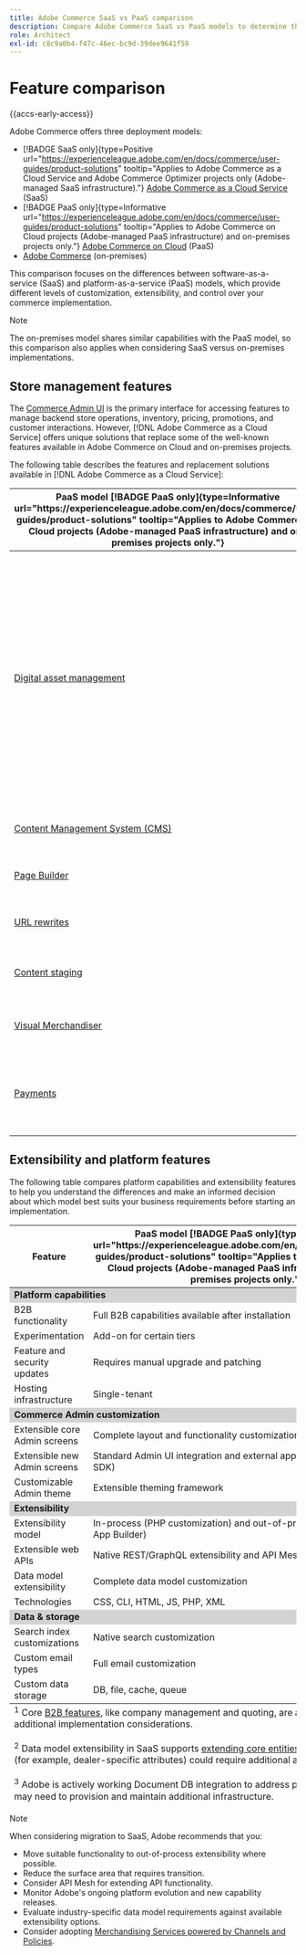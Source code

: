 ```yaml
---
title: Adobe Commerce SaaS vs PaaS comparison
description: Compare Adobe Commerce SaaS vs PaaS models to determine the best implementation approach for your business needs.
role: Architect
exl-id: c8c9a0b4-f47c-46ec-bc9d-39dee9641f59
---
```

# Feature comparison

{{accs-early-access}}

Adobe Commerce offers three deployment models:

- [!BADGE SaaS only]{type=Positive url="https://experienceleague.adobe.com/en/docs/commerce/user-guides/product-solutions" tooltip="Applies to Adobe Commerce as a Cloud Service and Adobe Commerce Optimizer projects only (Adobe-managed SaaS infrastructure)."} [Adobe Commerce as a Cloud Service](overview.md) (SaaS)
- [!BADGE PaaS only]{type=Informative url="https://experienceleague.adobe.com/en/docs/commerce/user-guides/product-solutions" tooltip="Applies to Adobe Commerce on Cloud projects (Adobe-managed PaaS infrastructure) and on-premises projects only."} [Adobe Commerce on Cloud](https://experienceleague.adobe.com/en/docs/commerce-on-cloud/user-guide/overview) (PaaS)
- [Adobe Commerce](https://experienceleague.adobe.com/en/docs/commerce-operations/installation-guide/overview) (on-premises)

This comparison focuses on the differences between software-as-a-service (SaaS) and platform-as-a-service (PaaS) models, which provide different levels of customization, extensibility, and control over your commerce implementation.

>[!NOTE]
>
>The on-premises model shares similar capabilities with the PaaS model, so this comparison also applies when considering SaaS versus on-premises implementations.

## Store management features

The [Commerce Admin UI](https://experienceleague.adobe.com/en/docs/commerce-admin/systems/guide-overview) is the primary interface for accessing features to manage backend store operations, inventory, pricing, promotions, and customer interactions. However, [!DNL Adobe Commerce as a Cloud Service] offers unique solutions that replace some of the well-known features available in Adobe Commerce on Cloud and on-premises projects.

The following table describes the features and replacement solutions available in [!DNL Adobe Commerce as a Cloud Service]:

<table>
    <thead>
        <tr>
            <th>PaaS model [!BADGE PaaS only]{type=Informative url="https://experienceleague.adobe.com/en/docs/commerce/user-guides/product-solutions" tooltip="Applies to Adobe Commerce on Cloud projects (Adobe-managed PaaS infrastructure) and on-premises projects only."}</th>
            <th>SaaS model [!BADGE SaaS only]{type=Positive url="https://experienceleague.adobe.com/en/docs/commerce/user-guides/product-solutions" tooltip="Applies to Adobe Commerce as a Cloud Service and Adobe Commerce Optimizer projects only (Adobe-managed SaaS infrastructure)."}</th>
            <th>Details</th>
        </tr>
    </thead>
    <tbody>
        <tr>
            <td><a href="https://experienceleague.adobe.com/en/docs/commerce-admin/content-design/wysiwyg/gallery/media-gallery-asset-management">Digital asset management</a></td>
            <td><a href="../product-visuals/overview.md">Product Visuals</a></td>
            <td>A robust digital asset management (DAM) system that integrates with Adobe Experience Manager for managing rich media content. Alternatively, the default digital file and asset management feature provides basic asset management tools for storing and managing digital assets.</td>
        </tr>
        <tr>
            <td><a href="https://experienceleague.adobe.com/en/docs/commerce-admin/content-design/guide-overview">Content Management System (CMS)</a></td>
            <td rowspan="3"><a href="https://experienceleague.adobe.com/developer/commerce/storefront/merchants/get-started/">Storefront Builder</a></td>
            <td rowspan="3">A CMS allowing users to create and manage storefront content easily using document authoring or a Visual Editor and includes native experimentation capabilities.</td>
        </tr>
        <tr>
            <td><a href="https://experienceleague.adobe.com/en/docs/commerce-admin/page-builder/guide-overview">Page Builder</a></td>
        </tr>
        <tr>
            <td><a href="https://experienceleague.adobe.com/en/docs/commerce-admin/marketing/seo/url-rewrites/url-rewrite">URL rewrites</a></td>
        </tr>
        <tr>
            <td><a href="https://experienceleague.adobe.com/en/docs/commerce-admin/content-design/staging/content-staging">Content staging</a></td>
            <td rowspan="2"><a href="../catalog-service/overview.md">Catalog Service</a></td>
            <td rowspan="2">A rich view-model (read-only) service for managing catalog data and rendering product-related storefront experiences.</td>
        </tr>
        <tr>
            <td><a href="https://experienceleague.adobe.com/en/docs/commerce-admin/marketing/merchandising/visual-merch/visual-merchandiser">Visual Merchandiser</a></td>
        </tr>
        <tr>
            <td><a href="https://experienceleague.adobe.com/en/docs/commerce-admin/stores-sales/payments/payments">Payments</a></td>
            <td><a href="../payment-services/guide-overview.md">Payment Services</a></td>
            <td>An integrated payment service that facilitates secure and efficient transactions.</td>
        </tr>
    </tbody>
</table>

## Extensibility and platform features

The following table compares platform capabilities and extensibility features to help you understand the differences and make an informed decision about which model best suits your business requirements before starting an implementation.

<table>
    <thead>
        <tr>
            <th>Feature</th>
            <th>PaaS model [!BADGE PaaS only]{type=Informative url="https://experienceleague.adobe.com/en/docs/commerce/user-guides/product-solutions" tooltip="Applies to Adobe Commerce on Cloud projects (Adobe-managed PaaS infrastructure) and on-premises projects only."}</th>
            <th>SaaS model [!BADGE SaaS only]{type=Positive url="https://experienceleague.adobe.com/en/docs/commerce/user-guides/product-solutions" tooltip="Applies to Adobe Commerce as a Cloud Service and Adobe Commerce Optimizer projects only (Adobe-managed SaaS infrastructure)."}</th>
        </tr>
    </thead>
    <tbody>
        <tr>
            <td colspan="3" style="background:lightgray;"><strong>Platform capabilities</strong></td>
        </tr>
        <tr>
            <td>B2B functionality</td>
            <td>Full B2B capabilities available after installation</td>
            <td>Pre-installed with core B2B features<sup>1</sup></td>
        </tr>
        <tr>
            <td>Experimentation</td>
            <td>Add-on for certain tiers</td>
            <td>A/B testing to optimize engagement and conversion</td>
        </tr>
        <tr>
            <td>Feature and security updates</td>
            <td>Requires manual upgrade and patching</td>
            <td>Automatically deployed</td>
        </tr>
        <tr>
            <td>Hosting infrastructure</td>
            <td>Single-tenant</td>
            <td>Multi-tenant</td>
        </tr>
        <tr>
            <td colspan="3" style="background:lightgray;"><strong>Commerce Admin customization</strong></td>
        </tr>
        <tr>
            <td>Extensible core Admin screens</td>
            <td>Complete layout and functionality customization</td>
            <td>Preset filters, visibility controls</td>
        </tr>
        <tr>
            <td>Extensible new Admin screens</td>
            <td>Standard Admin UI integration and external app injection (Admin UI SDK)</td>
            <td>External app injection (Admin UI SDK)</td>
        </tr>
        <tr>
            <td>Customizable Admin theme</td>
            <td>Extensible theming framework</td>
            <td>No theming framework</td>
        </tr>
        <tr>
            <td colspan="3" style="background:lightgray;"><strong>Extensibility</strong></td>
        </tr>
        <tr>
            <td>Extensibility model</td>
            <td>In-process (PHP customization) and out-of-process (APIs, events, App Builder)</td>
            <td>Out-of-process only (APIs, events, App Builder)</td>
        </tr>
        <tr>
            <td>Extensible web APIs</td>
            <td>Native REST/GraphQL extensibility and API Mesh with custom resolvers</td>
            <td>API Mesh with custom resolvers</td>
        </tr>
        <tr>
            <td>Data model extensibility</td>
            <td>Complete data model customization</td>
            <td>Custom attributes for core and B2B entities<sup>2</sup></td>
        </tr>
        <tr>
            <td>Technologies</td>
            <td>CSS, CLI, HTML, JS, PHP, XML</td>
            <td>CSS, CLI, HTML, JS, Node</td>
        </tr>
        <tr>
            <td colspan="3" style="background:lightgray;"><strong>Data & storage</strong></td>
        </tr>
        <tr>
            <td>Search index customizations</td>
            <td>Native search customization</td>
            <td>Requires third-party solutions</td>
        </tr>
        <tr>
            <td>Custom email types</td>
            <td>Full email customization</td>
            <td>Standard email templates only</td>
        </tr>
        <tr>
            <td>Custom data storage</td>
            <td>DB, file, cache, queue</td>
            <td>App Builder state library (file only)<sup>3</sup></td>
        </tr>
    </tbody>
    <tfoot>
        <tr>
            <td colspan="3">
                <sup>1</sup> Core <a href="https://experienceleague.adobe.com/en/docs/commerce-admin/b2b/guide-overview">B2B features</a>, like company management and quoting, are available out-of-the-box in SaaS. However, industry-specific customizations may require additional implementation considerations.
                <br><br>
                <sup>2</sup> Data model extensibility in SaaS supports <a href="https://developer.adobe.com/commerce/services/cloud/guides/custom-attributes/">extending core entities</a> beyond product and customer, including B2B entities. However, industry-specific data models (for example, dealer-specific attributes) could require additional architectural considerations.
                <br><br>
                <sup>3</sup> Adobe is actively working Document DB integration to address persistent storage needs for SaaS. Currently, implementations requiring long-term data storage may need to provision and maintain additional infrastructure.
            </td>
        </tr>
    </tfoot>
</table>

>[!NOTE]
>
>When considering migration to SaaS, Adobe recommends that you:
>
>- Move suitable functionality to out-of-process extensibility where possible.
>- Reduce the surface area that requires transition.
>- Consider API Mesh for extending API functionality.
>- Monitor Adobe's ongoing platform evolution and new capability releases.
>- Evaluate industry-specific data model requirements against available extensibility options.
>- Consider adopting [Merchandising Services powered by Channels and Policies](../optimizer/catalog/overview.md).
